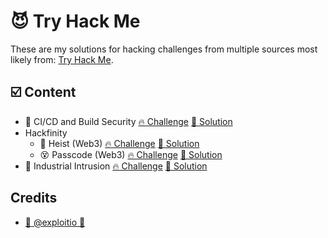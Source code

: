 # 😈 Try Hack Me

These are my solutions for hacking challenges from multiple sources most likely from: [Try Hack Me](https://tryhackme.com).

## ☑️ Content
* 🤖 CI/CD and Build Security [🔥 Challenge](https://tryhackme.com/room/cicdandbuildsecurity) [📝 Solution](./cicd-build-security/README.md)
* Hackfinity
    * 💸 Heist (Web3) [🔥 Challenge](https://tryhackme.com/room/hfb1heist) [📝 Solution](./hackfinity/heist/README.md)
    * 😵 Passcode (Web3) [🔥 Challenge](https://tryhackme.com/room/hfb1passcode) [📝 Solution](./hackfinity/passcode/README.md)
* 🧨 Industrial Intrusion [🔥 Challenge](https://tryhackme.com/room/industrial-intrusion) [📝 Solution](./industrial-intrusion/README.md)


## Credits

* [🥷 @exploitio 🥷](https://x.com/exploitio)